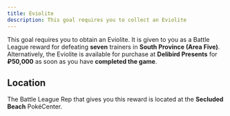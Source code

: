 ```yaml
---
title: Eviolite
description: This goal requires you to collect an Eviolite
---
```


This goal requires you to obtain an Eviolite.
It is given to you as a Battle League reward for defeating **seven** trainers in **South Province (Area Five)**. <br />
Alternatively, the Eviolite is available for purchase at **Delibird Presents** for **₽50,000** as soon as you have **completed the game**.

## Location

The Battle League Rep that gives you this reward is located at the **Secluded Beach**
PokéCenter.

